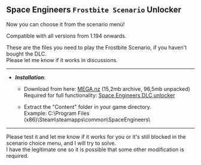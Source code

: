## Space Engineers `Frostbite Scenario` Unlocker
Now you can choose it from the scenario menù!  

Compatible with all versions from 1.194 onwards.

These are the files you need to play the Frostbite Scenario, if you haven't bought the DLC.  
Please let me know if it works in discussions.  

---

- ***Installation***:

  - Download from here: [MEGA.nz](https://mega.nz/file/3YpzVAgS#mdrQ2Y8Hrh24-sT_ytH38km8kekBj7PByU36CZKIrSw) (15,2mb archive, 96,5mb unpacked)  
Required for full functionality: [Space Engineers DLC unlocker](https://github.com/Lamer87/Space_Engineers_DLC_unlocker)

  - Extract the "Content" folder in your game directory.  
Example: C:\Program Files (x86)\Steam\steamapps\common\SpaceEngineers\

---

Please test it and let me know if it works for you or it's still blocked in the scenario choice menu, and I will try to solve.  
I have the legitimate one so it is possible that some other modification is required.
